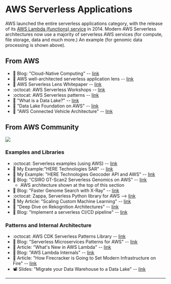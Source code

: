 # AWS Serverless Applications

AWS launched the entire serverless applications category, with the release of its [AWS Lambda (functions) service](https://en.wikipedia.org/wiki/AWS_Lambda) in 2014.  Modern AWS Serverless architectures now use a majority of serverless AWS services (for compute, file storage, data and much more.)  An example (for genomic data processing is shown above).

## From AWS

- 📙 Blog: "Cloud-Native Computing" -- [link](https://aws.amazon.com/blogs/opensource/cloud-native-computing/)
- 📙 AWS well-architected serverless application lens -- [link](https://docs.aws.amazon.com/wellarchitected/latest/serverless-applications-lens/welcome.html)
- 📙 AWS Serverless Lens Whitepaper -- [link](https://d1.awsstatic.com/whitepapers/architecture/AWS-Serverless-Applications-Lens.pdf)
- :octocat: AWS Serverless Workshops -- [link](https://github.com/aws-samples/aws-serverless-workshops)
- :octocat: AWS Serverless patterns -- [link](https://github.com/aws-samples/serverless-patterns)
- 📙 "What is a Data Lake?" -- [link](https://aws.amazon.com/big-data/datalakes-and-analytics/what-is-a-data-lake)
- 📙 "Data Lake Foundation on AWS" -- [link](https://aws.amazon.com/quickstart/architecture/data-lake-foundation-with-aws-services/)
- 📙 "AWS Connected Vehicle Architecture" -- [link](https://docs.aws.amazon.com/solutions/latest/connected-vehicle-solution/architecture.html)

## From AWS Community

<img src="https://github.com/lynnlangit/aws-for-bioinformatics/raw/main/5_Serverless_%26_ML-LYNN/1_Lambda/images/csiro_fig2_gtscan_arch_1.png">

### Examples and Libraries
- :octocat: Serverless examples (using AWS) -- [link](https://github.com/serverless/examples)
- 📘 My Example:"HERE Technologies SAR"  -- [link](https://medium.com/@lynnlangit/aws-sar-here-geocode-application-208ca26e19c3)
- 📘 My Example: "HERE Technologies Geocoder API and AWS" -- [link](https://medium.com/@lynnlangit/here-technologies-geocoder-api-aws-46b5647ce385)
- 📙 Blog: "CSIRO GT-Scan2 Serverless Genomics on AWS" -- [link](https://aws.amazon.com/blogs/aws/genome-engineering-applications-early-adopters-of-the-cloud/) 
  - AWS architecture shown at the top of this section 
- 📙 Blog: "Faster Genome Search with X-Ray" -- [link](https://aws.amazon.com/blogs/publicsector/faster-genome-search-via-aws-x-ray/)
- :octocat: Zappa, Serverless Python library for AWS --> [link](https://github.com/zappa/Zappa)
- 📘 My Article: "Scaling Custom Machine Learning" -- [link](https://medium.com/@lynnlangit/scaling-custom-machine-learning-on-aws-d9dc7edfbff9)
- 📝 "Deep Dive on Rekognition Architectures" -- [link](https://www.slideshare.net/AmazonWebServices/mcl318-deep-dive-on-amazon-rekognition-architectures-for-image-analysis-nonotes)
- 📝 Blog: "Implement a serverless CI/CD pipeline" -- [link](https://dev.to/sagar/implement-a-serverless-cicd-pipeline-with-aws-amazon-web-services-438f)


### Patterns and Internal Architecture
- :octocat: AWS CDK Serverless Patterns Library -- [link](https://github.com/cdk-patterns/serverless)
- 📝 Blog: "Serverless Microservices Patterns for AWS" -- [link](https://www.jeremydaly.com/serverless-microservice-patterns-for-aws/)
- 📝 Article: "What's New in AWS Lambda" -- [link](https://www.infoworld.com/article/3247407/aws-lambda/whats-new-in-aws-lambda-go-and-net-core-support.html)
- 📝 Blog: "AWS Lambda Internals" -- [link](https://hackernoon.com/lambda-internals-exploring-aws-lambda-462f05f74076)
- 📝 Article: "How Firecracker is Going to Set Modern Infrastructure on Fire" -- [link](https://thenewstack.io/how-firecracker-is-going-to-set-modern-infrastructure-on-fire/)
- 📽️ Slides: "Migrate your Data Warehouse to a Data Lake" -- [link](https://www.slideshare.net/AmazonWebServices/migrating-your-traditional-data-warehouse-to-a-modern-data-lake)

----
